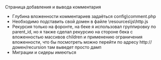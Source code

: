 Страница добавления и вывода комментария
 - Глубина вложенности комментариев задаёться config\comment.php
 - Необходимо подставить свой домен в файле \resources\js\http.js
 - Рекурсия только на форонте, на беке я использовал группировку по parent_id, но я также сделал рекурсию на стороне бека с вложенностью массивов children и применению ограничения вложенности, что бы посмотреть можно перейти по адресу http://домен/recursion там выведет просто дамп
 - Миграции и сидеры имеються
